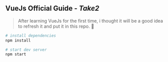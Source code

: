 ## VueJs Official Guide - _Take2_

>After learning VueJs for the first time, i thought it will be a good idea to refresh it and put it in this repo. 🤔

``` bash
# install dependencies
npm install

# start dev server
npm start
```